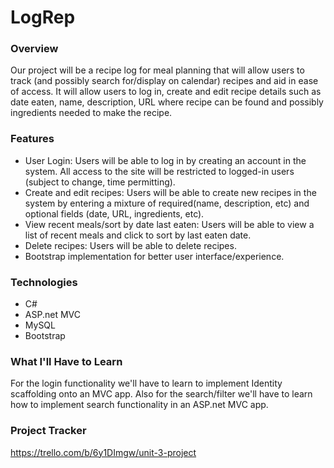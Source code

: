 # LogRep
### Overview
Our project will be a recipe log for meal planning that will allow users to track (and possibly search for/display on calendar) recipes and aid in ease of access.  It will allow users to log in, create and edit recipe details such as date eaten, name, description, URL where recipe can be found and possibly ingredients needed to make the recipe.
### Features
- User Login: Users will be able to log in by creating an account in the system.  All access to the site will be restricted to logged-in users (subject to change, time permitting).
- Create and edit recipes: Users will be able to create new recipes in the system by entering a mixture of required(name, description, etc) and optional fields (date, URL, ingredients, etc).
- View recent meals/sort by date last eaten: Users will be able to view a list of recent meals and click to sort by last eaten date.
- Delete recipes: Users will be able to delete recipes.
- Bootstrap implementation for better user interface/experience.
### Technologies
- C#
- ASP.net MVC
- MySQL
- Bootstrap
### What I'll Have to Learn
For the login functionality we'll have to learn to implement Identity scaffolding onto an MVC app.  Also for the search/filter we'll have to learn how to implement search functionality in an ASP.net MVC app.
### Project Tracker
https://trello.com/b/6y1DImgw/unit-3-project
